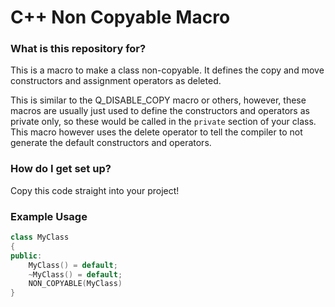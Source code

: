 # C++ Non Copyable Macro #

### What is this repository for? ###

This is a macro to make a class non-copyable. It defines the copy and move constructors and assignment operators as deleted.

This is similar to the Q_DISABLE_COPY macro or others, however, these macros are usually just used to define the constructors and operators as private only, so these would be called in the `private` section of your class. This macro however uses the delete operator to tell the compiler to not generate the default constructors and operators.

### How do I get set up? ###

Copy this code straight into your project!

### Example Usage ###
```c++
class MyClass
{
public:
	MyClass() = default;
	~MyClass() = default;
	NON_COPYABLE(MyClass)
}
```